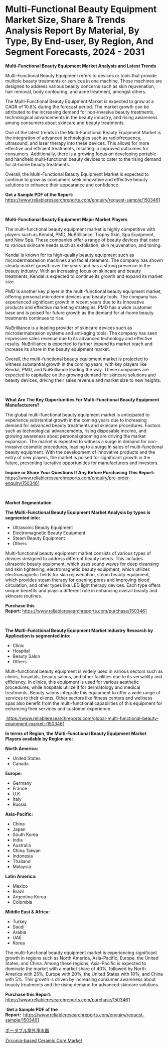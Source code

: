 <p><h1>Multi-Functional Beauty Equipment Market Size, Share & Trends Analysis Report By Material, By Type, By End-user, By Region, And Segment Forecasts, 2024 - 2031</h1></p><p><strong>Multi-Functional Beauty Equipment Market Analysis and Latest Trends</strong></p>
<p><p>Multi-Functional Beauty Equipment refers to devices or tools that provide multiple beauty treatments or services in one machine. These machines are designed to address various beauty concerns such as skin rejuvenation, hair removal, body contouring, and acne treatment, amongst others. </p><p>The Multi-Functional Beauty Equipment Market is expected to grow at a CAGR of 10.8% during the forecast period. The market growth can be attributed to the increasing demand for non-invasive beauty treatments, technological advancements in the beauty industry, and rising awareness among consumers about skincare and beauty treatments. </p><p>One of the latest trends in the Multi-Functional Beauty Equipment Market is the integration of advanced technologies such as radiofrequency, ultrasound, and laser therapy into these devices. This allows for more effective and efficient treatments, resulting in improved outcomes for consumers. Additionally, there is a growing focus on developing portable and handheld multi-functional beauty devices to cater to the rising demand for at-home beauty treatments. </p><p>Overall, the Multi-Functional Beauty Equipment Market is expected to continue to grow as consumers seek innovative and effective beauty solutions to enhance their appearance and confidence.</p></p>
<p><strong>Get a Sample PDF of the Report:&nbsp;</strong> <a href="https://www.reliableresearchreports.com/enquiry/request-sample/1503461">https://www.reliableresearchreports.com/enquiry/request-sample/1503461</a></p>
<p>&nbsp;</p>
<p><strong>Multi-Functional Beauty Equipment Major Market Players</strong></p>
<p><p>The multi-functional beauty equipment market is highly competitive with players such as Kendal, PMD, NuBrilliance, Trophy Skin, Spa Equipment, and New Spa. These companies offer a range of beauty devices that cater to various skincare needs such as exfoliation, skin rejuvenation, and toning.</p><p>Kendal is known for its high-quality beauty equipment such as microdermabrasion machines and facial steamers. The company has shown steady market growth over the years and has a strong presence in the beauty industry. With an increasing focus on skincare and beauty treatments, Kendal is expected to continue its growth and expand its market size.</p><p>PMD is another key player in the multi-functional beauty equipment market, offering personal microderm devices and beauty tools. The company has experienced significant growth in recent years due to its innovative products and effective marketing strategies. PMD has a wide customer base and is poised for future growth as the demand for at-home beauty treatments continues to rise.</p><p>NuBrilliance is a leading provider of skincare devices such as microdermabrasion systems and anti-aging tools. The company has seen impressive sales revenue due to its advanced technology and effective results. NuBrilliance is expected to further expand its market reach and increase its share in the beauty equipment market.</p><p>Overall, the multi-functional beauty equipment market is projected to witness substantial growth in the coming years, with key players like Kendal, PMD, and NuBrilliance leading the way. These companies are expected to capitalize on the growing demand for skincare solutions and beauty devices, driving their sales revenue and market size to new heights.</p></p>
<p>&nbsp;</p>
<p><strong>What Are The Key Opportunities For Multi-Functional Beauty Equipment Manufacturers?</strong></p>
<p><p>The global multi-functional beauty equipment market is anticipated to experience substantial growth in the coming years due to increasing demand for advanced beauty treatments and skincare procedures. Factors such as technological advancements, rising disposable income, and growing awareness about personal grooming are driving the market expansion. The market is expected to witness a surge in demand for non-invasive cosmetic procedures, leading to a surge in sales of multi-functional beauty equipment. With the development of innovative products and the entry of new players, the market is poised for significant growth in the future, presenting lucrative opportunities for manufacturers and investors.</p></p>
<p><strong>Inquire or Share Your Questions If Any Before Purchasing This Report:</strong> <a href="https://www.reliableresearchreports.com/enquiry/pre-order-enquiry/1503461">https://www.reliableresearchreports.com/enquiry/pre-order-enquiry/1503461</a></p>
<p>&nbsp;</p>
<p><strong>Market Segmentation</strong></p>
<p><strong>The Multi-Functional Beauty Equipment Market Analysis by types is segmented into:</strong></p>
<p><ul><li>Ultrasonic Beauty Equipment</li><li>Electromagnetic Beauty Equipment</li><li>Steam Beauty Equipment</li><li>Others</li></ul></p>
<p><p>Multi-functional beauty equipment market consists of various types of devices designed to address different beauty needs. This includes ultrasonic beauty equipment, which uses sound waves for deep cleansing and skin tightening, electromagnetic beauty equipment, which utilizes electromagnetic fields for skin rejuvenation, steam beauty equipment, which provides steam therapy for opening pores and improving blood circulation, and other types like LED light therapy devices. Each type offers unique benefits and plays a different role in enhancing overall beauty and skincare routines.</p></p>
<p><strong>Purchase this Report:&nbsp;</strong><a href="https://www.reliableresearchreports.com/purchase/1503461">https://www.reliableresearchreports.com/purchase/1503461</a></p>
<p>&nbsp;</p>
<p><strong>The Multi-Functional Beauty Equipment Market Industry Research by Application is segmented into:</strong></p>
<p><ul><li>Clinic</li><li>Hospital</li><li>Beauty Salon</li><li>Others</li></ul></p>
<p><p>Multi-functional beauty equipment is widely used in various sectors such as clinics, hospitals, beauty salons, and other facilities due to its versatility and efficiency. In clinics, this equipment is used for various aesthetic procedures, while hospitals utilize it for dermatology and medical treatments. Beauty salons integrate this equipment to offer a wide range of services to their clients. Other sectors like fitness centers and wellness spas also benefit from the multi-functional capabilities of this equipment for enhancing their services and customer experience.</p></p>
<p><a href="https://www.reliableresearchreports.com/global-multi-functional-beauty-equipment-market-r1503461">&nbsp;https://www.reliableresearchreports.com/global-multi-functional-beauty-equipment-market-r1503461</a></p>
<p><strong>In terms of Region, the Multi-Functional Beauty Equipment Market Players available by Region are:</strong></p>
<p>
    <p> <strong> North America: </strong>
        <ul>
            <li>United States</li>
            <li>Canada</li>
        </ul>
        </p> 
    <p> <strong> Europe: </strong>
        <ul>
            <li>Germany</li>
            <li>France</li>
            <li>U.K.</li>
            <li>Italy</li>
            <li>Russia</li>
        </ul>
        </p> 
    <p> <strong> Asia-Pacific: </strong>
        <ul>
            <li>China</li>
            <li>Japan</li>
            <li>South Korea</li>
            <li>India</li>
            <li>Australia</li>
            <li>China Taiwan</li>
            <li>Indonesia</li>
            <li>Thailand</li>
            <li>Malaysia</li>
        </ul>
        </p> 
    <p> <strong> Latin America: </strong>
        <ul>
            <li>Mexico</li>
            <li>Brazil</li>
            <li>Argentina Korea</li>
            <li>Colombia</li>
        </ul>
        </p> 
    <p> <strong> Middle East & Africa: </strong>
        <ul>
            <li>Turkey</li>
            <li>Saudi</li>
            <li>Arabia</li>
            <li>UAE</li>
            <li>Korea</li>
        </ul>
    </p>
    </p>
<p><p>The multi-functional beauty equipment market is experiencing significant growth in regions such as North America, Asia-Pacific, Europe, the United States, and China. Among these regions, Asia-Pacific is expected to dominate the market with a market share of 40%, followed by North America with 25%, Europe with 20%, the United States with 10%, and China with 5%. This growth is driven by increasing consumer awareness about beauty treatments and the rising demand for advanced skincare solutions.</p></p>
<p><strong>Purchase this Report: </strong><a href="https://www.reliableresearchreports.com/purchase/1503461">https://www.reliableresearchreports.com/purchase/1503461</a></p>
<p>&nbsp;<strong>Get a Sample PDF of the Report:&nbsp;&nbsp;</strong><a href="https://www.reliableresearchreports.com/enquiry/request-sample/1503461">https://www.reliableresearchreports.com/enquiry/request-sample/1503461</a></p>
<p><strong></strong></p>
<p><p><a href="https://github.com/tubbs463/Market-Research-Report-List-1/blob/main/555298094885.md">ポータブル屋外浄水器</a></p><p><a href="https://github.com/gamblestampleyjenny50m5sl6/Market-Research-Report-List-2/blob/main/zirconia-based-ceramic-core-market.md">Zirconia-based Ceramic Core Market</a></p></p>